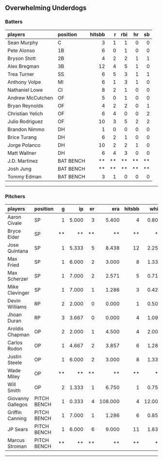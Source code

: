 ## Overwhelming Underdogs

### Batters

 
|players          |position  | hitsbb|  r| rbi| hr| sb| 
|:----------------|:---------|------:|--:|---:|--:|--:| 
|Sean Murphy      |C         |      3|  1|   1|  0|  0| 
|Pete Alonso      |1B        |      6|  0|   1|  0|  0| 
|Bryson Stott     |2B        |      4|  2|   2|  1|  1| 
|Alex Bregman     |3B        |     12|  4|   5|  1|  0| 
|Trea Turner      |SS        |      6|  5|   3|  1|  1| 
|Anthony Volpe    |MI        |      6|  1|   3|  1|  0| 
|Nathaniel Lowe   |CI        |      8|  2|   1|  0|  0| 
|Andrew McCutchen |OF        |      5|  0|   1|  0|  0| 
|Bryan Reynolds   |OF        |      4|  2|   2|  0|  1| 
|Christian Yelich |OF        |      6|  4|   0|  0|  2| 
|Julio Rodriguez  |OF        |     10|  3|   5|  2|  2| 
|Brandon Nimmo    |DH        |      1|  0|   0|  0|  0| 
|Brice Turang     |DH        |      6|  2|   1|  0|  0| 
|Jorge Polanco    |DH        |     10|  2|   2|  1|  0| 
|Matt Wallner     |DH        |      6|  4|   3|  0|  0| 
|J.D. Martinez    |BAT BENCH |     **| **|  **| **| **| 
|Josh Jung        |BAT BENCH |     **| **|  **| **| **| 
|Tommy Edman      |BAT BENCH |      3|  1|   0|  0|  0| 

* * *

### Pitchers

 
|players           |position    |  g|    ip| er|     era| hitsbb|   whip| so|  w| sv| 
|:-----------------|:-----------|--:|-----:|--:|-------:|------:|------:|--:|--:|--:| 
|Aaron Civale      |SP          |  1| 5.000|  3|   5.400|      4|  0.800|  9|  0|  0| 
|Bryce Elder       |SP          | **|    **| **|      **|     **|     **| **| **| **| 
|Jose Quintana     |SP          |  1| 5.333|  5|   8.438|     12|  2.250|  5|  0|  0| 
|Max Fried         |SP          |  1| 6.000|  2|   3.000|      8|  1.333|  8|  1|  0| 
|Max Scherzer      |SP          |  1| 7.000|  2|   2.571|      5|  0.714| 10|  0|  0| 
|Mike Clevinger    |SP          |  1| 7.000|  1|   1.286|      3|  0.429| 10|  1|  0| 
|Devin Williams    |RP          |  2| 2.000|  0|   0.000|      1|  0.500|  4|  0|  1| 
|Jhoan Duran       |RP          |  3| 3.667|  0|   0.000|      4|  1.091|  3|  0|  0| 
|Aroldis Chapman   |OP          |  2| 2.000|  1|   4.500|      4|  2.000|  4|  0|  0| 
|Carlos Rodon      |OP          |  1| 4.667|  2|   3.857|      6|  1.286|  7|  0|  0| 
|Justin Steele     |OP          |  1| 6.000|  2|   3.000|      8|  1.333|  6|  0|  0| 
|Wade Miley        |OP          | **|    **| **|      **|     **|     **| **| **| **| 
|Will Smith        |OP          |  2| 1.333|  1|   6.750|      1|  0.750|  1|  0|  0| 
|Giovanny Gallegos |PITCH BENCH |  1| 0.333|  4| 108.000|      4| 12.000|  0|  0|  0| 
|Griffin Canning   |PITCH BENCH |  1| 7.000|  1|   1.286|      6|  0.857|  9|  0|  0| 
|JP Sears          |PITCH BENCH |  1| 6.000|  6|   9.000|     11|  1.833|  8|  0|  0| 
|Marcus Stroman    |PITCH BENCH | **|    **| **|      **|     **|     **| **| **| **| 


* * *


